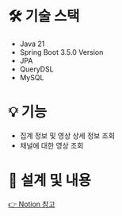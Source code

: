 # 🛠️ 기술 스택
- Java 21
- Spring Boot 3.5.0 Version
- JPA
- QueryDSL
- MySQL

# 💡 기능
- 집계 정보 및 영상 상세 정보 조회
- 채널에 대한 영상 조회

# 🧩 설계 및 내용
[👉 Notion 참고](https://www.notion.so/JSON-API-1ffe22e7e41380ac8b35cdf7e22f74e5)